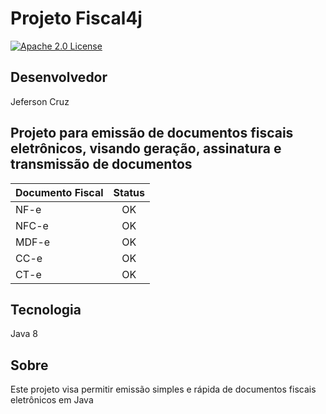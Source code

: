 # Projeto Fiscal4j
[![Apache 2.0 License](https://img.shields.io/badge/license-apache%202.0-green.svg) ](https://github.com/BLACKFISHLABS/fiscal4j/blob/master/LICENSE)

## Desenvolvedor
Jeferson Cruz

## Projeto para emissão de documentos fiscais eletrônicos, visando geração, assinatura e transmissão de documentos
| Documento Fiscal | Status |
|------------------|:------:|
| NF-e             |   OK   |
| NFC-e            |   OK   |
| MDF-e            |   OK   |
| CC-e             |   OK   |
| CT-e             |   OK   |

## Tecnologia
Java 8

## Sobre
Este projeto visa permitir emissão simples e rápida de documentos fiscais eletrônicos em Java
